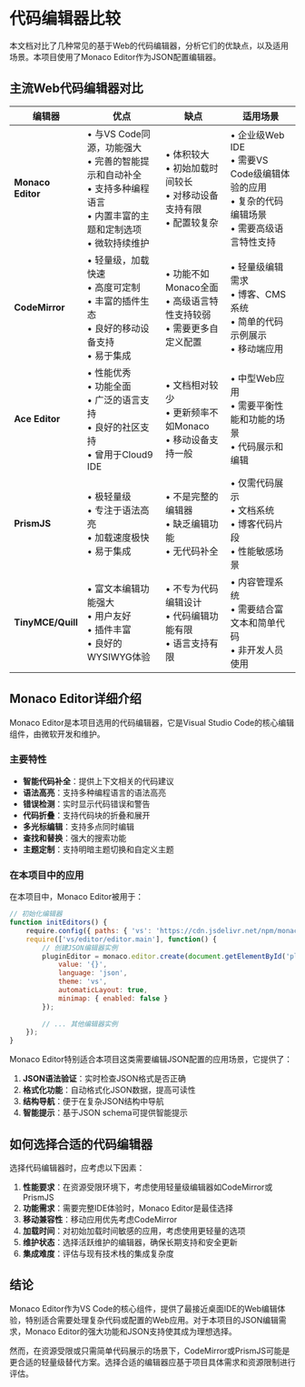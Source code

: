 # 代码编辑器比较

本文档对比了几种常见的基于Web的代码编辑器，分析它们的优缺点，以及适用场景。本项目使用了Monaco Editor作为JSON配置编辑器。

## 主流Web代码编辑器对比

| 编辑器 | 优点 | 缺点 | 适用场景 |
|-------|------|------|---------|
| **Monaco Editor** | • 与VS Code同源，功能强大<br>• 完善的智能提示和自动补全<br>• 支持多种编程语言<br>• 内置丰富的主题和定制选项<br>• 微软持续维护 | • 体积较大<br>• 初始加载时间较长<br>• 对移动设备支持有限<br>• 配置较复杂 | • 企业级Web IDE<br>• 需要VS Code级编辑体验的应用<br>• 复杂的代码编辑场景<br>• 需要高级语言特性支持 |
| **CodeMirror** | • 轻量级，加载快速<br>• 高度可定制<br>• 丰富的插件生态<br>• 良好的移动设备支持<br>• 易于集成 | • 功能不如Monaco全面<br>• 高级语言特性支持较弱<br>• 需要更多自定义配置 | • 轻量级编辑需求<br>• 博客、CMS系统<br>• 简单的代码示例展示<br>• 移动端应用 |
| **Ace Editor** | • 性能优秀<br>• 功能全面<br>• 广泛的语言支持<br>• 良好的社区支持<br>• 曾用于Cloud9 IDE | • 文档相对较少<br>• 更新频率不如Monaco<br>• 移动设备支持一般 | • 中型Web应用<br>• 需要平衡性能和功能的场景<br>• 代码展示和编辑 |
| **PrismJS** | • 极轻量级<br>• 专注于语法高亮<br>• 加载速度极快<br>• 易于集成 | • 不是完整的编辑器<br>• 缺乏编辑功能<br>• 无代码补全 | • 仅需代码展示<br>• 文档系统<br>• 博客代码片段<br>• 性能敏感场景 |
| **TinyMCE/Quill** | • 富文本编辑功能强大<br>• 用户友好<br>• 插件丰富<br>• 良好的WYSIWYG体验 | • 不专为代码编辑设计<br>• 代码编辑功能有限<br>• 语言支持有限 | • 内容管理系统<br>• 需要结合富文本和简单代码<br>• 非开发人员使用 |

## Monaco Editor详细介绍

Monaco Editor是本项目选用的代码编辑器，它是Visual Studio Code的核心编辑组件，由微软开发和维护。

### 主要特性

- **智能代码补全**：提供上下文相关的代码建议
- **语法高亮**：支持多种编程语言的语法高亮
- **错误检测**：实时显示代码错误和警告
- **代码折叠**：支持代码块的折叠和展开
- **多光标编辑**：支持多点同时编辑
- **查找和替换**：强大的搜索功能
- **主题定制**：支持明暗主题切换和自定义主题

### 在本项目中的应用

在本项目中，Monaco Editor被用于：

```javascript
// 初始化编辑器
function initEditors() {
    require.config({ paths: { 'vs': 'https://cdn.jsdelivr.net/npm/monaco-editor@0.36.1/min/vs' }});
    require(['vs/editor/editor.main'], function() {
        // 创建JSON编辑器实例
        pluginEditor = monaco.editor.create(document.getElementById('plugin-editor'), {
            value: '{}',
            language: 'json',
            theme: 'vs',
            automaticLayout: true,
            minimap: { enabled: false }
        });
        
        // ... 其他编辑器实例
    });
}
```

Monaco Editor特别适合本项目这类需要编辑JSON配置的应用场景，它提供了：

1. **JSON语法验证**：实时检查JSON格式是否正确
2. **格式化功能**：自动格式化JSON数据，提高可读性
3. **结构导航**：便于在复杂JSON结构中导航
4. **智能提示**：基于JSON schema可提供智能提示

## 如何选择合适的代码编辑器

选择代码编辑器时，应考虑以下因素：

1. **性能要求**：在资源受限环境下，考虑使用轻量级编辑器如CodeMirror或PrismJS
2. **功能需求**：需要完整IDE体验时，Monaco Editor是最佳选择
3. **移动兼容性**：移动应用优先考虑CodeMirror
4. **加载时间**：对初始加载时间敏感的应用，考虑使用更轻量的选项
5. **维护状态**：选择活跃维护的编辑器，确保长期支持和安全更新
6. **集成难度**：评估与现有技术栈的集成复杂度

## 结论

Monaco Editor作为VS Code的核心组件，提供了最接近桌面IDE的Web编辑体验，特别适合需要处理复杂代码或配置的Web应用。对于本项目的JSON编辑需求，Monaco Editor的强大功能和JSON支持使其成为理想选择。

然而，在资源受限或只需简单代码展示的场景下，CodeMirror或PrismJS可能是更合适的轻量级替代方案。选择合适的编辑器应基于项目具体需求和资源限制进行评估。